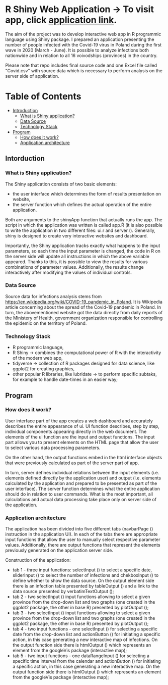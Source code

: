 # R Shiny Web Application -> To visit app, click [application link](https://maciej-pyra.shinyapps.io/shiny-covid-poland/).

The aim of the project was to develop interactive web app in R programmic language using Shiny package. I prepared an application presenting the number of people infected with the Covid-19 virus in Poland during the first wave in 2020 (March - June). It is possible to analyze infections both nationwide and in relation to all 16 voivodships (provinces) in the country.

Please note that repo includes final source code and one Excel file called "Covid.csv" with source data which is necessary to perform analysis on the server side of application.


# Table of Contents

  * [Introduction](#intro)
     * [What is Shiny application?](#intro1)
     * [Data Source](#intro2)
     * [Technology Stack](#intro3)
  * [Program](#desc)
     * [How does it work?](#desc1)
     * [Application architecture](#desc2)


<a name="intro"></a>
<a name="intro1"></a>
## Intorduction
### What is Shiny application?

The Shiny application consists of two basic elements:
- the user interface which determines the form of results presentation on website,
- the server function which defines the actual operation of the entire application.
 
Both are arguments to the shinyApp function that actually runs the app. The script in which the application was written is called app.R (it is also possible to write the application in two different files: ui.r and server.r). Generally, shiny is designed to create very interactive websites and dashboard.

Importantly, the Shiny application tracks exactly what happens to the input parameters, so each time the input parameter is changed, the code in R on the server side will update all instructions in which the above variable appeared. Thanks to this, it is possible to view the results for various combinations of parameter values. Additionally, the results change interactively after modifying the values of individual controls.

<a name="intro2"></a>
### Data Source
Source data for infections analysis stems from https://en.wikipedia.org/wiki/COVID-19_pandemic_in_Poland. It is Wikipedia article concerning about the spread of the Covid-19 pandemic in Poland. In turn, the abovementioned website got the data directly from daily reports of the Ministery of Health, government organization responsible for controlling the epidemic on the territory of Poland.

<a name="intro3"></a>
### Technology Stack
* R programmic language,
* R Shiny -> combines the computational power of R with the interactivity of the modern web app,
* tidyverse -> collection of R packages designed for data science, like ggplot2 for creating graphics,
* other popular R libraries, like lubridate -> to perform specific subtaks, for example to handle date-times in an easier way; 


<a name="desc"></a>
## Program

<a name="desc1"></a>
### How does it work?
User interface part of the app creates a web dashboard and accurately describes the entire appearance of ui. UI function describes, step by step, individual components appearing directly in the web document. The elements of the ui function are the input and output functions. The input part allows you to present elements on the HTML page that allow the user to select various data processing parameters.

On the other hand, the output functions embed in the html interface objects that were previously calculated as part of the server part of app.

In turn, server defines individual relations between the input elements (i.e. elements defined directly by the application user) and output (i.e. elements calculated by the application and prepared to be presented as part of the user interface). The server function determines what the entire application should do in relation to user commands. What is the most important, all calculations and actual data processing take place only on server side of the application.

<a name="desc2"></a>
### Application architecture
The application has been divided into five different tabs (navbarPage () instruction in the application UI). In each of the tabs there are appropriate input functions that allow the user to manually select respective parameter values. Additionally, there are output functions that represent the elements previously generated on the application server side.

Construction of the application:
- tab 1 - three input functions: selectInput () to select a specific date, sliderInput () to select the number of infections and chekboxInput () to define whether to show the data source. On the output element side there is an infection table presented by tableOutput () and a link to the data source presented by verbatimTextOutput ();
- tab 2 - two selectInput () input functions allowing to select a given province from the drop-down list and two graphs (one created in the ggplot2 package, the other in base R) presented by plotOutput ();
- tab 3 - two selectInput () input functions allowing to select a given province from the drop-down list and two graphs (one created in the ggplot2 package, the other in base R) presented by plotOutput ();
- tab 4 - two input functions - one selectInput () for selecting a specific date from the drop-down list and actionButton () for initiating a specific action, in this case generating a new interactive map of infections. On the output function side there is htmlOutput () which represents an element from the googleVis package (interactive map);
- tab 5 - two input functions - one dataRangeInput () for selecting a specific time interval from the calendar and actionButton () for initiating a specific action, in this case generating a new interactive map. On the output function side there is htmlOutput () which represents an element from the googleVis package (interactive map);

